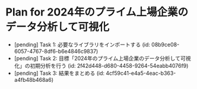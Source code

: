 # Plan for 2024年のプライム上場企業のデータ分析して可視化

- [pending] Task 1: 必要なライブラリをインポートする (id: 08b9ce08-6057-4767-8df6-b6e4846c9837)
- [pending] Task 2: 目標「2024年のプライム上場企業のデータ分析して可視化」の初期分析を行う (id: 2f42d448-d680-4458-9264-54eabb4076f9)
- [pending] Task 3: 結果をまとめる (id: 4cf59c41-e4a5-4eac-b363-a4fb48b468a6)
